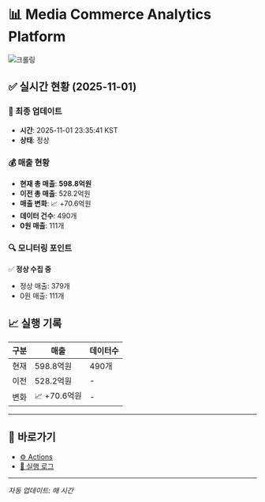 # 📊 Media Commerce Analytics Platform

![크롤링](https://img.shields.io/badge/크롤링-정상-green)

## ✅ 실시간 현황 (2025-11-01)

### 📍 최종 업데이트
- **시간**: 2025-11-01 23:35:41 KST
- **상태**: 정상

### 💰 매출 현황
- **현재 총 매출**: **598.8억원**
- **이전 총 매출**: 528.2억원
- **매출 변화**: 📈 +70.6억원
- **데이터 건수**: 490개
- **0원 매출**: 111개

### 🔍 모니터링 포인트

✅ **정상 수집 중**
- 정상 매출: 379개
- 0원 매출: 111개


## 📈 실행 기록

| 구분 | 매출 | 데이터수 |
|------|------|----------|
| 현재 | 598.8억원 | 490개 |
| 이전 | 528.2억원 | - |
| 변화 | 📈 +70.6억원 | - |

---

## 🔗 바로가기

- [⚙️ Actions](../../actions)
- [📝 실행 로그](../../actions/workflows/daily_scraping.yml)

---

*자동 업데이트: 매 시간*
